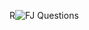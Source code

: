 
R![FJ Questions](https://user-images.githubusercontent.com/106817047/184659560-9e129f83-9656-4202-9644-7888515c788e.png)
